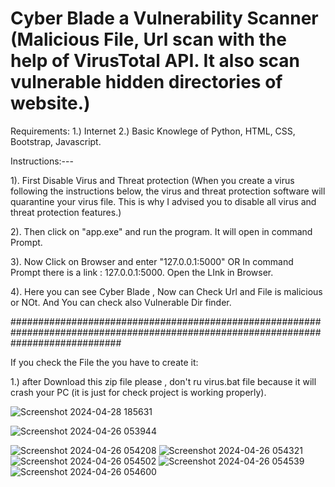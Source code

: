 # Cyber Blade a Vulnerability Scanner (Malicious File, Url scan with the help of VirusTotal API. It also scan vulnerable hidden directories of website.)

Requirements:
1.) Internet
2.) Basic Knowlege of Python, HTML, CSS, Bootstrap, Javascript.

Instructions:---

1). First Disable Virus and Threat protection (When you create a virus following the instructions below, the virus and threat protection software will quarantine your virus file. This is why I advised you to disable all virus and threat protection features.)

2). Then click on "app.exe" and run the program. It will open in command Prompt.

3). Now Click on Browser and enter "127.0.0.1:5000"
                       OR
In command Prompt there is a link : 127.0.0.1:5000. Open the LInk in Browser.


4). Here you can see Cyber Blade , Now can Check Url and File is malicious or NOt. And You can check also Vulnerable Dir finder.

####################################################################################################################################

If you check the File the you have to create it:

1.) after Download this zip file please , don't ru virus.bat file because it will crash your PC (it is just for check project is working properly).

![Screenshot 2024-04-28 185631](https://github.com/ethical-spy/CYBER-BLADE/assets/155846967/006d0e03-ea8a-4b29-ae9b-95bd4e40d616)

![Screenshot 2024-04-26 053944](https://github.com/ethical-spy/CYBER-BLADE/assets/155846967/df787fd7-6a9f-42b5-9727-74830f7a015e)

![Screenshot 2024-04-26 054208](https://github.com/ethical-spy/CYBER-BLADE/assets/155846967/0419881a-cd89-473e-a217-627b2ef4a412)
![Screenshot 2024-04-26 054321](https://github.com/ethical-spy/CYBER-BLADE/assets/155846967/1f4cd4cd-964d-43eb-82a3-90a5f1d99b29)
![Screenshot 2024-04-26 054502](https://github.com/ethical-spy/CYBER-BLADE/assets/155846967/6e0dbf36-4457-42d1-adcf-7ac8109b0715)
![Screenshot 2024-04-26 054539](https://github.com/ethical-spy/CYBER-BLADE/assets/155846967/36ea5e2c-cd3a-4129-9f17-9e642f3dcf82)
![Screenshot 2024-04-26 054600](https://github.com/ethical-spy/CYBER-BLADE/assets/155846967/1c4e65f3-feed-4083-a263-83bfe3056a21)

